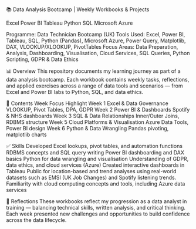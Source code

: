 📚 Data Analysis Bootcamp | Weekly Workbooks & Projects

Excel Power BI Tableau Python SQL Microsoft Azure

Programme: Data Technician Bootcamp (UK)
Tools Used: Excel, Power BI, Tableau, SQL, Python (Pandas), Microsoft Azure, Power Query, Matplotlib, DAX, VLOOKUP/XLOOKUP, PivotTables
Focus Areas: Data Preparation, Analysis, Dashboarding, Visualisation, Cloud Services, SQL Queries, Python Scripting, GDPR & Data Ethics

📊 Overview
This repository documents my learning journey as part of a data analysis bootcamp. Each workbook contains weekly tasks, reflections, and applied exercises across a range of data tools and scenarios — from Excel and Power BI labs to Python, SQL, and data ethics.

📂 Contents
Week	Focus	Highlight
Week 1	Excel & Data Governance	VLOOKUP, Pivot Tables, DPA, GDPR
Week 2	Power BI & Dashboards	Spotify & NHS dashboards
Week 3	SQL & Data Relationships	Inner/Outer Joins, RDBMS structure
Week 5	Cloud Platforms & Visualisation	Azure Data Tools, Power BI design
Week 6	Python & Data Wrangling	Pandas pivoting, matplotlib charts


✅ Skills Developed
Excel lookups, pivot tables, and automation functions
RDBMS concepts and SQL query writing
Power BI dashboarding and DAX basics
Python for data wrangling and visualisation
Understanding of GDPR, data ethics, and cloud services (Azure)
Created interactive dashboards in Tableau Public for location-based and trend analyses using real-world datasets such as EMSI (UK Job Changes) and Spotify listening trends.
Familiarity with cloud computing concepts and tools, including Azure data services

🎯 Reflections
These workbooks reflect my progression as a data analyst in training — balancing technical skills, written analysis, and critical thinking. Each week presented new challenges and opportunities to build confidence across the data lifecycle.
